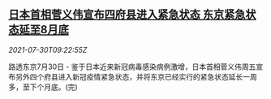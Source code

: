 <!--1627642247000-->
[日本首相菅义伟宣布四府县进入紧急状态 东京紧急状态延至8月底](https://cn.reuters.com/article/japan-emergency-0730-fri-idCNKBS2F016G)
------

<div><i>2021-07-30T09:22:55Z</i></div><p>路透东京7月30日 - 鉴于日本近来新冠病毒感染病例激增，日本首相菅义伟周五宣布另外四个府县进入新冠疫情紧急状态，并将东京已经实行的紧急状态延长一周多，至下个月底。(完)</p>

